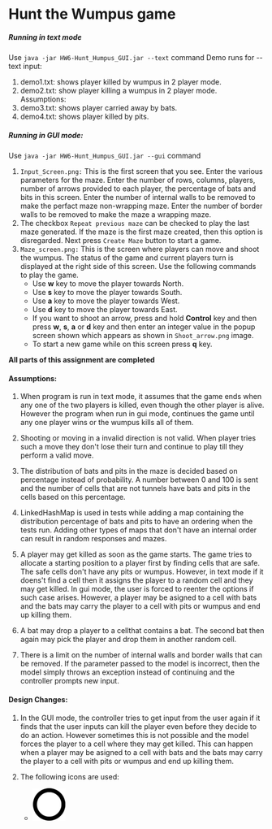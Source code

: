 # Hunt the Wumpus game

##### Running in text mode

Use `java -jar HW6-Hunt_Humpus_GUI.jar --text` command
Demo runs for --text input: 
1. demo1.txt: shows player killed by wumpus in 2 player mode.
2. demo2.txt: show player killing a wumpus in 2 player mode.
Assumptions: 
3. demo3.txt: shows player carried away by bats.
4. demo4.txt: shows player killed by pits.

##### Running in GUI mode:
Use `java -jar HW6-Hunt_Humpus_GUI.jar --gui` command

1. `Input_Screen.png:` This is the first screen that you see. Enter the various parameters for the maze. Enter the number of rows, columns, players, number of arrows provided to each player, the percentage of bats and bits in this screen. Enter the number of internal walls to be removed to make the perfact maze non-wrapping maze. Enter the number of border walls to be removed to make the maze a wrapping maze.
2. The checkbox `Repeat previous maze` can be checked to play the last maze generated. If the maze is the first maze created, then this option is disregarded. Next press `Create Maze` button to start a game.
3. `Maze_screen.png:` This is the screen where players can move and shoot the wumpus. The status of the game and current players turn is displayed at the right side of this screen. Use the following commands to play the game.
    - Use **w** key to move the player towards North. 
    - Use **s** key to move the player towards South.
    - Use **a** key to move the player towards West.
    - Use **d** key to move the player towards East.
    - If you want to shoot an arrow, press and hold **Control** key and then press
        **w**, **s**, **a** or **d** key and then enter an integer value in the popup screen shown which appears as shown in `Shoot_arrow.png` image.
    - To start a new game while on this screen press **q** key.
    
**All parts of this assignment are completed**

#### Assumptions:
1. When program is run in text mode, it assumes that the game ends when any one of the two players is killed, even though the other player is alive. However the program when run in gui mode, continues the game until any one player wins or the wumpus kills all of them.
2. Shooting or moving in a invalid direction is not valid. When player tries such a move they don't lose their turn and continue to play till they perform a valid move. 
3. The distribution of bats and pits in the maze is decided based on percentage instead of probability. A number between 0 and 100 is sent and the number of cells that are not tunnels have bats and pits in the cells based on this percentage.

4. LinkedHashMap is used in tests while adding a map containing the distribution percentage of bats and pits to have an ordering when the tests run. Adding other types of maps that don't have an internal order can result in random responses and mazes.

6. A player may get killed as soon as the game starts. The game tries to allocate a starting position to a player first by finding cells that are safe. The safe cells don't have any pits or wumpus. However, in text mode if it doens't find a cell then
it assigns the player to a random cell and they may get killed. In gui mode, the user
is forced to reenter the options if such case arises. However, a player may be asigned to a cell with bats and the bats may carry the player to a cell with pits or wumpus and end up killing them.

7. A bat may drop a player to a cellthat contains a bat. The second bat then again may pick the player and drop them in another random cell.

8. There is a limit on the number of internal walls and border walls that can be removed. If the parameter passed to the model is incorrect, then the model simply throws an exception instead of continuing and the controller prompts new input.


#### Design Changes:
1. In the GUI mode, the controller tries to get input from the user again if it finds that the user inputs can kill the player even before they decide to do an action. However sometimes this is not possible and the model forces the player to a cell
where they may get killed. This can happen when a player may be asigned to a cell with bats and the bats may carry the player to a cell with pits or wumpus and end up killing them.

2. The following icons are used:
    - ![Player 1](./src/resources/extras/download_circle.png) 






